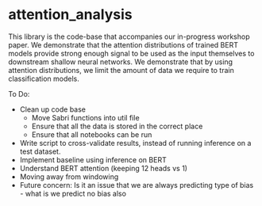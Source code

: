 # attention_analysis

This library is the code-base that accompanies our in-progress workshop paper.
We demonstrate that the attention distributions of trained BERT models
provide strong enough signal to be used as the input themselves to downstream
shallow neural networks. We demonstrate that by using attention distributions,
we limit the amount of data we require to train classification models.

To Do:

* Clean up code base 
    * Move Sabri functions into util file 
    * Ensure that all the data is stored in the correct place  
    * Ensure that all notebooks can be run 
* Write script to cross-validate results, instead of running inference on a test dataset.
* Implement baseline using inference on BERT  
* Understand BERT attention (keeping 12 heads vs 1)  
* Moving away from windowing  
* Future concern: Is it an issue that we are always predicting type of bias - what is we predict no bias also  
